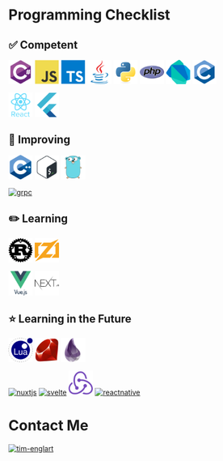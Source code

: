 # Programming Checklist

## ✅ Competent

<a align="left" href="https://www.w3schools.com/cs/" target="_blank"><img src="https://raw.githubusercontent.com/devicons/devicon/master/icons/csharp/csharp-original.svg" alt="csharp" width="48" title="C#"/></a> 
<a href="https://developer.mozilla.org/en-US/docs/Web/JavaScript" target="_blank"><img src="https://raw.githubusercontent.com/devicons/devicon/master/icons/javascript/javascript-original.svg" alt="javascript" width="48" title="Javascript"/></a>
<a href="https://www.typescriptlang.org/" target="_blank"><img src="https://raw.githubusercontent.com/devicons/devicon/master/icons/typescript/typescript-original.svg" alt="typescript" width="48" title="Typescript"/></a>
<a href="https://www.java.com" target="_blank"><img src="https://raw.githubusercontent.com/devicons/devicon/master/icons/java/java-original.svg" alt="java" width="48" title="Java"/></a>
<a href="https://www.python.org" target="_blank"><img src="https://raw.githubusercontent.com/devicons/devicon/master/icons/python/python-original.svg" alt="python" width="48" title="Python"/></a>
<a href="https://www.php.net" target="_blank"><img src="https://raw.githubusercontent.com/devicons/devicon/master/icons/php/php-original.svg" alt="php" width="48" title="PHP"></a>
<a href="https://dart.dev" target="_blank"><img src="https://raw.githubusercontent.com/devicons/devicon/master/icons/dart/dart-original.svg" alt="dart" width="48" title="Dart"/></a>
<a href="https://www.cprogramming.com/" target="_blank"><img src="https://raw.githubusercontent.com/devicons/devicon/master/icons/c/c-original.svg" alt="c" width="48" title="C"/></a>

<a href="https://reactjs.org/" target="_blank"><img src="https://raw.githubusercontent.com/devicons/devicon/master/icons/react/react-original-wordmark.svg" alt="react" width="48" title="React"/></a>
<a href="https://flutter.dev/" target="_blank"><img src="https://raw.githubusercontent.com/devicons/devicon/master/icons/flutter/flutter-original.svg" alt="flutter" width="48" title="Flutter"/></a>

## 🚧 Improving

<a href="https://www.w3schools.com/cpp/" target="_blank"><img src="https://raw.githubusercontent.com/devicons/devicon/master/icons/cplusplus/cplusplus-original.svg" alt="cplusplus" width="48" title="C++"/></a>
<a href="https://www.gnu.org/software/bash/" target="_blank"><img src="https://raw.githubusercontent.com/devicons/devicon/master/icons/bash/bash-original.svg" alt="bash" width="48" title="Shell Script / Bash"/></a>
<a href="https://golang.org" target="_blank"><img src="https://raw.githubusercontent.com/devicons/devicon/master/icons/go/go-original.svg" alt="go" width="48" title="Go"/></a>

<a href="https://grpc.io/" target="_blank"><img src="https://www.vectorlogo.zone/logos/grpcio/grpcio-ar21.svg" alt="grpc" height="48" title="GRPC"/></a>

## ✏️ Learning

<a href="https://www.rust-lang.org" target="_blank"><img src="https://raw.githubusercontent.com/devicons/devicon/master/icons/rust/rust-plain.svg" alt="rust" width="48" title="Rust"/></a>
<a href="https://ziglang.org/documentation/master" target="_blank"><img src="https://raw.githubusercontent.com/devicons/devicon/master/icons/zig/zig-original.svg" alt="zig" width="48" title="Zig"/></a>


<a href="https://vuejs.org/" target="_blank"><img src="https://raw.githubusercontent.com/devicons/devicon/master/icons/vuejs/vuejs-original-wordmark.svg" alt="vuejs" width="48" title="Vue.js"/></a>
<a href="https://nextjs.org/" target="_blank"><img src="https://raw.githubusercontent.com/devicons/devicon/master/icons/nextjs/nextjs-original-wordmark.svg" alt="nextjs" width="48" title="Next.js"/></a>


## ⭐ Learning in the Future

<a href="https://www.lua.org" target="_blank"><img src="https://raw.githubusercontent.com/devicons/devicon/master/icons/lua/lua-original-wordmark.svg" alt="lua" width="48" title="Lua" /></a>
<a href="https://www.ruby-lang.org" target="_blank"><img src="https://raw.githubusercontent.com/devicons/devicon/master/icons/ruby/ruby-original.svg" alt="ruby" width="48" title="Ruby"/></a>
<a href="https://elixir-lang.org" target="_blank"><img src="https://raw.githubusercontent.com/devicons/devicon/master/icons/elixir/elixir-original.svg" alt="elixir" width="48" title="Elixir"/></a>

<a href="https://nuxtjs.org/" target="_blank"><img src="https://www.vectorlogo.zone/logos/nuxtjs/nuxtjs-icon.svg" alt="nuxtjs" width="48" title="Nuxt.js"/></a> <a href="https://svelte.dev" target="_blank"><img src="https://upload.wikimedia.org/wikipedia/commons/1/1b/Svelte_Logo.svg" alt="svelte" width="48" title="Svelte"/></a>
<a href="https://redux.js.org" target="_blank"><img src="https://raw.githubusercontent.com/devicons/devicon/master/icons/redux/redux-original.svg" alt="redux" width="48" title="Redux"/></a>
<a href="https://reactnative.dev/" target="_blank"><img src="https://reactnative.dev/img/header_logo.svg" alt="reactnative" width="48" title="React Native"/></a>


# Contact Me
<p><a href="https://linkedin.com/in/tim-englart" target="blank"><img align="center" src="https://raw.githubusercontent.com/rahuldkjain/github-profile-readme-generator/master/src/images/icons/Social/linked-in-alt.svg" alt="tim-englart" width="32" /></a></p>
